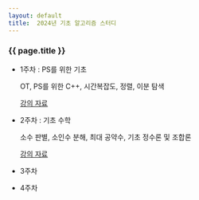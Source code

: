 ```yaml
---
layout: default
title:  2024년 기초 알고리즘 스터디
---
```

### {{ page.title }}

- 1주차 : PS를 위한 기초

    OT, PS를 위한 C++, 시간복잡도, 정렬, 이분 탐색

    [강의 자료](https://drive.google.com/file/d/1FCMuWIq-dbhokZrN53UQMKWFYOu2eugR/view?usp=drive_link)
- 2주차 : 기초 수학

    소수 판별, 소인수 분해, 최대 공약수, 기초 정수론 및 조합론

    [강의 자료](https://drive.google.com/file/d/1byZIba5p1lSLdP3pfGKNJu2frqQ8A4M1/view?usp=sharing)
- 3주차
- 4주차


